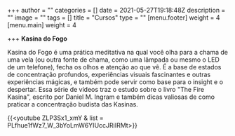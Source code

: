 +++
author = ""
categories = []
date = 2021-05-27T19:18:48Z
description = ""
image = ""
tags = []
title = "Cursos"
type = ""
[menu.footer]
weight = 4
[menu.main]
weight = 4

+++
**Kasina do Fogo**

Kasina do Fogo é uma prática meditativa na qual você olha para a chama de uma vela (ou outra fonte de chama, como uma lâmpada ou mesmo o LED de um telefone), fecha os olhos e atenção ao que vê. É a base de estados de concentração profundos, experiências visuais fascinantes e outras experiências mágicas, e também pode servir como base para o insight e o despertar. Essa série de vídeos traz o estudo sobre o livro "The Fire Kasina", escrito por Daniel M. Ingram e também dicas valiosas de como praticar a concentração budista das Kasinas.

{{<youtube ZLP3Sx1_xmY & list = PLfhue1fWz7_W_3bYoLmW6YIUccJRiIRMt>}}